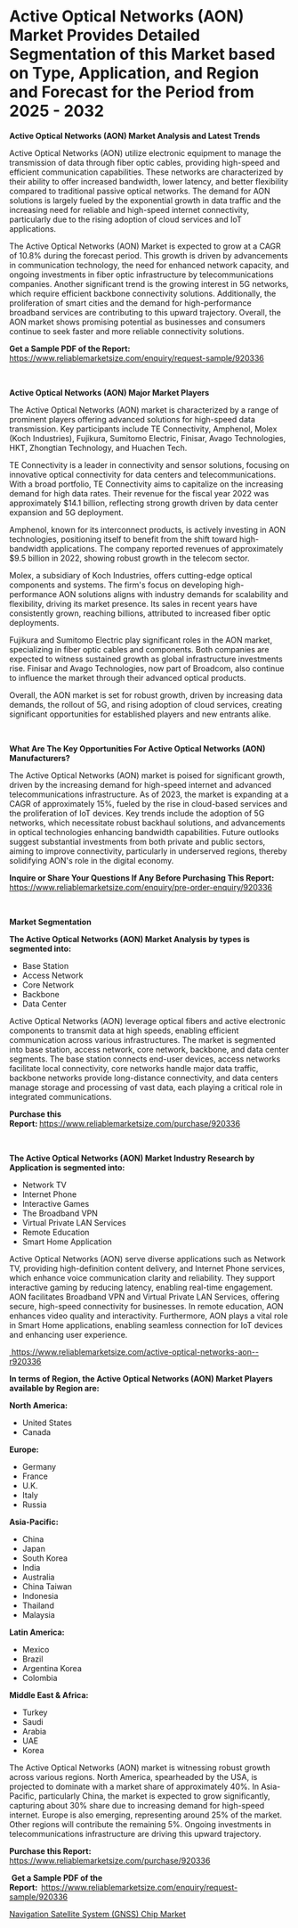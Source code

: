 <p><h1>Active Optical Networks (AON) Market Provides Detailed Segmentation of this Market based on Type, Application, and Region and Forecast for the Period from 2025 - 2032</h1></p><p><strong>Active Optical Networks (AON) Market Analysis and Latest Trends</strong></p>
<p><p>Active Optical Networks (AON) utilize electronic equipment to manage the transmission of data through fiber optic cables, providing high-speed and efficient communication capabilities. These networks are characterized by their ability to offer increased bandwidth, lower latency, and better flexibility compared to traditional passive optical networks. The demand for AON solutions is largely fueled by the exponential growth in data traffic and the increasing need for reliable and high-speed internet connectivity, particularly due to the rising adoption of cloud services and IoT applications.</p><p>The Active Optical Networks (AON) Market is expected to grow at a CAGR of 10.8% during the forecast period. This growth is driven by advancements in communication technology, the need for enhanced network capacity, and ongoing investments in fiber optic infrastructure by telecommunications companies. Another significant trend is the growing interest in 5G networks, which require efficient backbone connectivity solutions. Additionally, the proliferation of smart cities and the demand for high-performance broadband services are contributing to this upward trajectory. Overall, the AON market shows promising potential as businesses and consumers continue to seek faster and more reliable connectivity solutions.</p></p>
<p><strong>Get a Sample PDF of the Report:&nbsp;</strong> <a href="https://www.reliablemarketsize.com/enquiry/request-sample/920336?utm_campaign=2460&utm_medium=2&utm_source=Github&utm_content=ia&utm_term=08042025&utm_id=active-optical-networks-aon">https://www.reliablemarketsize.com/enquiry/request-sample/920336</a></p>
<p>&nbsp;</p>
<p><strong>Active Optical Networks (AON) Major Market Players</strong></p>
<p><p>The Active Optical Networks (AON) market is characterized by a range of prominent players offering advanced solutions for high-speed data transmission. Key participants include TE Connectivity, Amphenol, Molex (Koch Industries), Fujikura, Sumitomo Electric, Finisar, Avago Technologies, HKT, Zhongtian Technology, and Huachen Tech.</p><p>TE Connectivity is a leader in connectivity and sensor solutions, focusing on innovative optical connectivity for data centers and telecommunications. With a broad portfolio, TE Connectivity aims to capitalize on the increasing demand for high data rates. Their revenue for the fiscal year 2022 was approximately $14.1 billion, reflecting strong growth driven by data center expansion and 5G deployment.</p><p>Amphenol, known for its interconnect products, is actively investing in AON technologies, positioning itself to benefit from the shift toward high-bandwidth applications. The company reported revenues of approximately $9.5 billion in 2022, showing robust growth in the telecom sector.</p><p>Molex, a subsidiary of Koch Industries, offers cutting-edge optical components and systems. The firm's focus on developing high-performance AON solutions aligns with industry demands for scalability and flexibility, driving its market presence. Its sales in recent years have consistently grown, reaching billions, attributed to increased fiber optic deployments.</p><p>Fujikura and Sumitomo Electric play significant roles in the AON market, specializing in fiber optic cables and components. Both companies are expected to witness sustained growth as global infrastructure investments rise. Finisar and Avago Technologies, now part of Broadcom, also continue to influence the market through their advanced optical products.</p><p>Overall, the AON market is set for robust growth, driven by increasing data demands, the rollout of 5G, and rising adoption of cloud services, creating significant opportunities for established players and new entrants alike.</p></p>
<p>&nbsp;</p>
<p><strong>What Are The Key Opportunities For Active Optical Networks (AON) Manufacturers?</strong></p>
<p><p>The Active Optical Networks (AON) market is poised for significant growth, driven by the increasing demand for high-speed internet and advanced telecommunications infrastructure. As of 2023, the market is expanding at a CAGR of approximately 15%, fueled by the rise in cloud-based services and the proliferation of IoT devices. Key trends include the adoption of 5G networks, which necessitate robust backhaul solutions, and advancements in optical technologies enhancing bandwidth capabilities. Future outlooks suggest substantial investments from both private and public sectors, aiming to improve connectivity, particularly in underserved regions, thereby solidifying AON's role in the digital economy.</p></p>
<p><strong>Inquire or Share Your Questions If Any Before Purchasing This Report:</strong> <a href="https://www.reliablemarketsize.com/enquiry/pre-order-enquiry/920336?utm_campaign=2460&utm_medium=2&utm_source=Github&utm_content=ia&utm_term=08042025&utm_id=active-optical-networks-aon">https://www.reliablemarketsize.com/enquiry/pre-order-enquiry/920336</a></p>
<p>&nbsp;</p>
<p><strong>Market Segmentation</strong></p>
<p><strong>The Active Optical Networks (AON) Market Analysis by types is segmented into:</strong></p>
<p><ul><li>Base Station</li><li>Access Network</li><li>Core Network</li><li>Backbone</li><li>Data Center</li></ul></p>
<p><p>Active Optical Networks (AON) leverage optical fibers and active electronic components to transmit data at high speeds, enabling efficient communication across various infrastructures. The market is segmented into base station, access network, core network, backbone, and data center segments. The base station connects end-user devices, access networks facilitate local connectivity, core networks handle major data traffic, backbone networks provide long-distance connectivity, and data centers manage storage and processing of vast data, each playing a critical role in integrated communications.</p></p>
<p><strong>Purchase this Report:&nbsp;</strong><a href="https://www.reliablemarketsize.com/purchase/920336?utm_campaign=2460&utm_medium=2&utm_source=Github&utm_content=ia&utm_term=08042025&utm_id=active-optical-networks-aon">https://www.reliablemarketsize.com/purchase/920336</a></p>
<p>&nbsp;</p>
<p><strong>The Active Optical Networks (AON) Market Industry Research by Application is segmented into:</strong></p>
<p><ul><li>Network TV</li><li>Internet Phone</li><li>Interactive Games</li><li>The Broadband VPN</li><li>Virtual Private LAN Services</li><li>Remote Education</li><li>Smart Home Application</li></ul></p>
<p><p>Active Optical Networks (AON) serve diverse applications such as Network TV, providing high-definition content delivery, and Internet Phone services, which enhance voice communication clarity and reliability. They support interactive gaming by reducing latency, enabling real-time engagement. AON facilitates Broadband VPN and Virtual Private LAN Services, offering secure, high-speed connectivity for businesses. In remote education, AON enhances video quality and interactivity. Furthermore, AON plays a vital role in Smart Home applications, enabling seamless connection for IoT devices and enhancing user experience.</p></p>
<p><a href="https://www.reliablemarketsize.com/active-optical-networks-aon--r920336?utm_campaign=2460&utm_medium=2&utm_source=Github&utm_content=ia&utm_term=08042025&utm_id=active-optical-networks-aon">&nbsp;https://www.reliablemarketsize.com/active-optical-networks-aon--r920336</a></p>
<p><strong>In terms of Region, the Active Optical Networks (AON) Market Players available by Region are:</strong></p>
<p>
    <p> <strong> North America: </strong>
        <ul>
            <li>United States</li>
            <li>Canada</li>
        </ul>
        </p> 
    <p> <strong> Europe: </strong>
        <ul>
            <li>Germany</li>
            <li>France</li>
            <li>U.K.</li>
            <li>Italy</li>
            <li>Russia</li>
        </ul>
        </p> 
    <p> <strong> Asia-Pacific: </strong>
        <ul>
            <li>China</li>
            <li>Japan</li>
            <li>South Korea</li>
            <li>India</li>
            <li>Australia</li>
            <li>China Taiwan</li>
            <li>Indonesia</li>
            <li>Thailand</li>
            <li>Malaysia</li>
        </ul>
        </p> 
    <p> <strong> Latin America: </strong>
        <ul>
            <li>Mexico</li>
            <li>Brazil</li>
            <li>Argentina Korea</li>
            <li>Colombia</li>
        </ul>
        </p> 
    <p> <strong> Middle East & Africa: </strong>
        <ul>
            <li>Turkey</li>
            <li>Saudi</li>
            <li>Arabia</li>
            <li>UAE</li>
            <li>Korea</li>
        </ul>
    </p>
    </p>
<p><p>The Active Optical Networks (AON) market is witnessing robust growth across various regions. North America, spearheaded by the USA, is projected to dominate with a market share of approximately 40%. In Asia-Pacific, particularly China, the market is expected to grow significantly, capturing about 30% share due to increasing demand for high-speed internet. Europe is also emerging, representing around 25% of the market. Other regions will contribute the remaining 5%. Ongoing investments in telecommunications infrastructure are driving this upward trajectory.</p></p>
<p><strong>Purchase this Report: </strong><a href="https://www.reliablemarketsize.com/purchase/920336?utm_campaign=2460&utm_medium=2&utm_source=Github&utm_content=ia&utm_term=08042025&utm_id=active-optical-networks-aon">https://www.reliablemarketsize.com/purchase/920336</a></p>
<p>&nbsp;<strong>Get a Sample PDF of the Report:&nbsp;&nbsp;</strong><a href="https://www.reliablemarketsize.com/enquiry/request-sample/920336?utm_campaign=2460&utm_medium=2&utm_source=Github&utm_content=ia&utm_term=08042025&utm_id=active-optical-networks-aon">https://www.reliablemarketsize.com/enquiry/request-sample/920336</a></p>
<p><strong></strong></p>
<p><p><a href="https://github.com/abbislposival/Market-Research-Report-List-2/blob/main/navigation-satellite-system-gnss-chip-market.md?utm_campaign=2460&utm_medium=2&utm_source=Github&utm_content=ia&utm_term=08042025&utm_id=active-optical-networks-aon">Navigation Satellite System (GNSS) Chip Market</a></p></p>